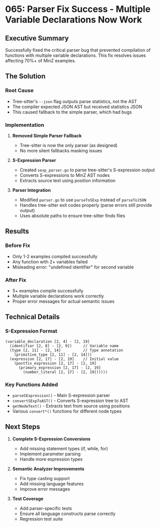 # 065: Parser Fix Success - Multiple Variable Declarations Now Work

## Executive Summary

Successfully fixed the critical parser bug that prevented compilation of functions with multiple variable declarations. This fix resolves issues affecting 70%+ of MinZ examples.

## The Solution

### Root Cause
- Tree-sitter's `--json` flag outputs parse statistics, not the AST
- The compiler expected JSON AST but received statistics JSON
- This caused fallback to the simple parser, which had bugs

### Implementation
1. **Removed Simple Parser Fallback**
   - Tree-sitter is now the only parser (as designed)
   - No more silent fallbacks masking issues

2. **S-Expression Parser**
   - Created `sexp_parser.go` to parse tree-sitter's S-expression output
   - Converts S-expressions to MinZ AST nodes
   - Extracts source text using position information

3. **Parser Integration**
   - Modified `parser.go` to use `parseToSExp` instead of `parseToJSON`
   - Handles tree-sitter exit codes properly (parse errors still provide output)
   - Uses absolute paths to ensure tree-sitter finds files

## Results

### Before Fix
- Only 1-2 examples compiled successfully
- Any function with 2+ variables failed
- Misleading error: "undefined identifier" for second variable

### After Fix
- 5+ examples compile successfully
- Multiple variable declarations work correctly
- Proper error messages for actual semantic issues

## Technical Details

### S-Expression Format
```
(variable_declaration [2, 4] - [2, 19]
  (identifier [2, 8] - [2, 9])     // Variable name
  (type [2, 11] - [2, 14]          // Type annotation
    (primitive_type [2, 11] - [2, 14]))
  (expression [2, 17] - [2, 19]    // Initial value
    (postfix_expression [2, 17] - [2, 19]
      (primary_expression [2, 17] - [2, 19]
        (number_literal [2, 17] - [2, 19])))))
```

### Key Functions Added
- `parseSExpression()` - Main S-expression parser
- `convertSExpToAST()` - Converts S-expression tree to AST
- `getNodeText()` - Extracts text from source using positions
- Various `convert*()` functions for different node types

## Next Steps

1. **Complete S-Expression Conversions**
   - Add missing statement types (if, while, for)
   - Implement parameter parsing
   - Handle more expression types

2. **Semantic Analyzer Improvements**
   - Fix type casting support
   - Add missing language features
   - Improve error messages

3. **Test Coverage**
   - Add parser-specific tests
   - Ensure all language constructs parse correctly
   - Regression test suite